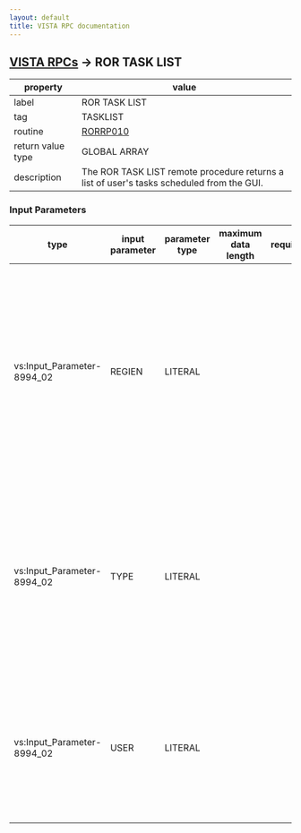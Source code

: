 ```yaml
---
layout: default
title: VISTA RPC documentation
---
```




## [VISTA RPCs](TableOfContent.md) &#8594; ROR TASK LIST 

 property | value 
--- | --- 
 label | ROR TASK LIST
 tag | TASKLIST
 routine | [RORRP010](http://code.osehra.org/dox/Routine_RORRP010_source.html)
 return value type | GLOBAL ARRAY
 description | The ROR TASK LIST remote procedure returns a list of user's tasks scheduled from the GUI.

### Input Parameters

| type | input parameter | parameter type | maximum data length | required | description | 
| --- | --- | --- | --- | --- | --- | 
| vs:Input_Parameter-8994_02 | REGIEN | LITERAL |  |  | The REGIEN parameter should contain a valid registry IEN (IEN of the registry parameters record in the ROR REGISTRY PARAMETERS file #798.1).  The tasks associated with the provided registry will be returned by the procere. By default ($G(REGIEN)'>0), all tasks are returned. | 
| vs:Input_Parameter-8994_02 | TYPE | LITERAL |  |  | The TYPE parameter defines which tasks (1-Generic, 2-Report) are returnedby the procedure. See the description of the TYPE field (.02) of the RORTASK file (#798.8) for more details.  By default ($G(TYPE)'>0), all tasks are retrieved. | 
| vs:Input_Parameter-8994_02 | USER | LITERAL |  |  | A user IEN (DUZ) can be assigned to the USER parameter. Only tasksscheduled by this user are retrieved by the procedure. By default ($G(USER)'>0), it utilizes the current user's DUZ. | 